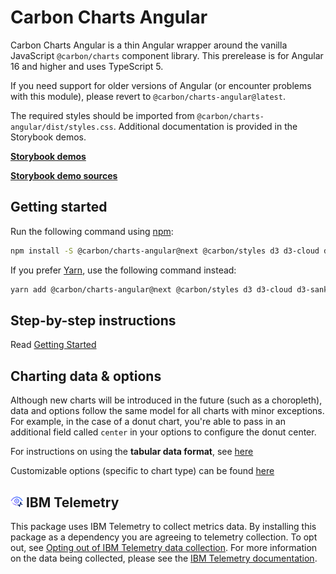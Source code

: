 # Carbon Charts Angular

Carbon Charts Angular is a thin Angular wrapper around the vanilla JavaScript `@carbon/charts` component library. This prerelease is for Angular 16 and higher and uses TypeScript 5.

If you need support for older versions of Angular (or encounter problems with this module), please revert to `@carbon/charts-angular@latest`.

The required styles should be imported from `@carbon/charts-angular/dist/styles.css`. Additional documentation is provided in the Storybook demos.


**[Storybook demos](https://charts.carbondesignsystem.com/angular)**

**[Storybook demo sources](https://github.com/carbon-design-system/carbon-charts/tree/master/packages/core/demo/data)**

## Getting started

Run the following command using [npm](https://www.npmjs.com/):

```bash
npm install -S @carbon/charts-angular@next @carbon/styles d3 d3-cloud d3-sankey
```

If you prefer [Yarn](https://yarnpkg.com/en/), use the following command
instead:

```bash
yarn add @carbon/charts-angular@next @carbon/styles d3 d3-cloud d3-sankey
```

## Step-by-step instructions

Read
[Getting Started](https://charts.carbondesignsystem.com/?path=/docs/docs-getting-started-angular--docs)

## Charting data & options

Although new charts will be introduced in the future (such as a choropleth), data and options follow the same model for all charts with minor exceptions. For example, in the case of a donut chart, you're able to pass in an additional field called `center` in your options to configure the donut center.

For instructions on using the **tabular data format**, see
[here](https://charts.carbondesignsystem.com/angular/?path=/docs/docs-tutorials-tabular-data-format--docs)

Customizable options (specific to chart type) can be found
[here](https://charts.carbondesignsystem.com/documentation/modules/interfaces.html)

## <picture><source height="20" width="20" media="(prefers-color-scheme: dark)" srcset="https://raw.githubusercontent.com/ibm-telemetry/telemetry-js/main/docs/images/ibm-telemetry-dark.svg"><source height="20" width="20" media="(prefers-color-scheme: light)" srcset="https://raw.githubusercontent.com/ibm-telemetry/telemetry-js/main/docs/images/ibm-telemetry-light.svg"><img height="20" width="20" alt="IBM Telemetry" src="https://raw.githubusercontent.com/ibm-telemetry/telemetry-js/main/docs/images/ibm-telemetry-light.svg"></picture> IBM Telemetry

This package uses IBM Telemetry to collect metrics data. By installing this
package as a dependency you are agreeing to telemetry collection. To opt out,
see
[Opting out of IBM Telemetry data collection](https://github.com/ibm-telemetry/telemetry-js/tree/main#opting-out-of-ibm-telemetry-data-collection).
For more information on the data being collected, please see the
[IBM Telemetry documentation](https://github.com/ibm-telemetry/telemetry-js/tree/main#ibm-telemetry-collection-basics).
